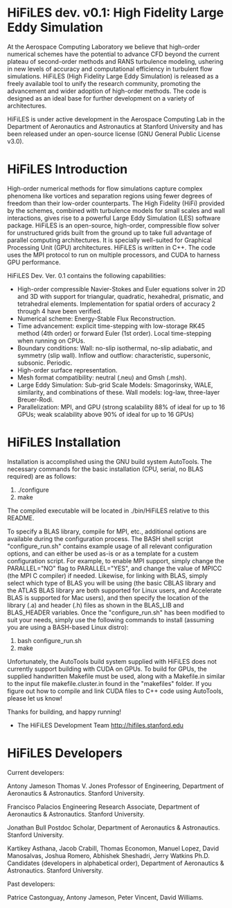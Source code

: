 HiFiLES dev. v0.1: High Fidelity Large Eddy Simulation
=======

At the Aerospace Computing Laboratory we believe that high-order numerical schemes have the potential to advance CFD beyond the current plateau of second-order methods and RANS turbulence modeling, ushering in new levels of accuracy and computational efficiency in turbulent flow simulations. HiFiLES (High Fidelity Large Eddy Simulation) is released as a freely available tool to unify the research community, promoting the advancement and wider adoption of high-order methods. The code is designed as an ideal base for further development on a variety of architectures.

HiFiLES is under active development in the Aerospace Computing Lab in the Department of Aeronautics and Astronautics at Stanford University and has been released under an open-source license (GNU General Public License v3.0).


HiFiLES Introduction
=======

High-order numerical methods for flow simulations capture complex phenomena like vortices and separation regions using fewer degrees of freedom than their low-order counterparts. The High Fidelity (HiFi) provided by the schemes, combined with turbulence models for small scales and wall interactions, gives rise to a powerful Large Eddy Simulation (LES) software package. HiFiLES is an open-source, high-order, compressible flow solver for unstructured grids built from the ground up to take full advantage of parallel computing architectures. It is specially well-suited for Graphical Processing Unit (GPU) architectures. HiFiLES is written in C++. The code uses the MPI protocol to run on multiple processors, and CUDA to harness GPU performance.

HiFiLES Dev. Ver. 0.1 contains the following capabilities:

- High-order compressible Navier-Stokes and Euler equations solver in 2D and 3D with support for triangular, quadratic, hexahedral, prismatic, and tetrahedral elements. Implementation for spatial orders of accuracy 2 through 4 have been verified.
- Numerical scheme: Energy-Stable Flux Reconstruction.
- Time advancement: explicit time-stepping with low-storage RK45 method (4th order) or forward Euler (1st order). Local time-stepping when running on CPUs.
- Boundary conditions: Wall: no-slip isothermal, no-slip adiabatic, and symmetry (slip wall). Inflow and outflow: characteristic, supersonic, subsonic. Periodic.
- High-order surface representation.
- Mesh format compatibility: neutral (.neu) and Gmsh (.msh).
- Large Eddy Simulation: Sub-grid Scale Models: Smagorinsky, WALE, similarity, and combinations of these. Wall models: log-law, three-layer Breuer-Rodi.
- Parallelization: MPI, and GPU (strong scalability 88% of ideal for up to 16 GPUs; weak scalability above 90% of ideal for up to 16 GPUs)


HiFiLES Installation
=======

Installation is accomplished using the GNU build system AutoTools.  The necessary commands for the basic installation
(CPU, serial, no BLAS required) are as follows:

  1) ./configure
  2) make

The compiled executable will be located in ./bin/HiFiLES relative to this README.

To specify a BLAS library, compile for MPI, etc., additional options are available during the configuration process.
The BASH shell script "configure_run.sh" contains example usage of all relevant configuration options, and can either 
be used as-is or as a template for a custem configuration script. 
For example, to enable MPI support, simply change the PARALLEL="NO" flag to PARALLEL="YES", and change the value of
MPICC (the MPI C compiler) if needed.  Likewise, for linking with BLAS, simply select which type of BLAS you will be 
using (the basic CBLAS library and the ATLAS BLAS library are both supported for Linux users, and Accelerate BLAS is 
supported for Mac users), and then specify the location of the library (.a) and header (.h) files as shown in the 
BLAS_LIB and BLAS_HEADER variables. Once the "configure_run.sh" has been modified to suit your needs, simply use the
following commands to install (assuming you are using a BASH-based Linux distro):

  1) bash configure_run.sh
  2) make

Unfortunately, the AutoTools build system supplied with HiFiLES does not currently support building with CUDA on GPUs.
To build for GPUs, the supplied handwritten Makefile must be used, along with a Makefile.in similar to the input file 
makefile.cluster.in found in the "makefiles" folder. If you figure out how to compile and link CUDA files to C++ code
using AutoTools, please let us know!

Thanks for building, and happy running!
- The HiFiLES Development Team
  http://hifiles.stanford.edu


HiFiLES Developers
=======

Current developers:

Antony Jameson
Thomas V. Jones Professor of Engineering, Department of Aeronautics & Astronautics. Stanford University.

Francisco Palacios
Engineering Research Associate, Department of Aeronautics & Astronautics. Stanford University.

Jonathan Bull
Postdoc Scholar, Department of Aeronautics & Astronautics. Stanford University.

Kartikey Asthana, Jacob Crabill, Thomas Economon, Manuel Lopez, David Manosalvas, Joshua Romero, Abhishek Sheshadri, Jerry Watkins
Ph.D. Candidates (developers in alphabetical order), Department of Aeronautics & Astronautics. Stanford University.

Past developers:

Patrice Castonguay, Antony Jameson, Peter Vincent, David Williams.
